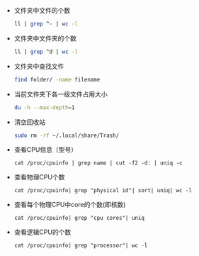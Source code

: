 - 文件夹中文件的个数

  ```bash
  ll | grep ^- | wc -l
  ```

- 文件夹中文件夹的个数

  ```bash
  ll | grep ^d | wc -l
  ```

- 文件夹中查找文件

  ```bash
  find folder/ -name filename
  ```

- 当前文件夹下各一级文件占用大小

  ```bash
  du -h --max-depth=1
  ```

- 清空回收站

  ```bash
  sudo rm -rf ~/.local/share/Trash/
  ```

- 查看CPU信息（型号）

  ```shell
  cat /proc/cpuinfo | grep name | cut -f2 -d: | uniq -c
  ```

- 查看物理CPU个数

  ```shell
  cat /proc/cpuinfo| grep "physical id"| sort| uniq| wc -l
  ```

- 查看每个物理CPU中core的个数(即核数)

  ```shell
  cat /proc/cpuinfo| grep "cpu cores"| uniq
  ```

- 查看逻辑CPU的个数

  ```shell
  cat /proc/cpuinfo| grep "processor"| wc -l
  ```

  

